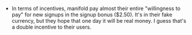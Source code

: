 - In terms of incentives, manifold pay almost their entire "willingness to pay" for new signups in the signup bonus ($2.50). It's in their fake currency, but they hope that one day it will be real money. I guess that's a double incentive to their users.